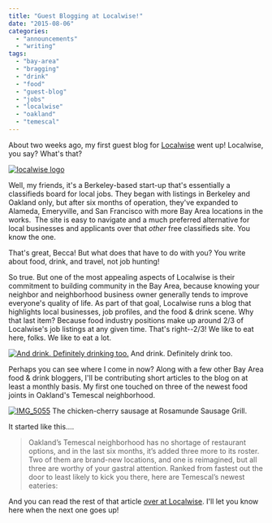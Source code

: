 ```yaml
---
title: "Guest Blogging at Localwise!"
date: "2015-08-06"
categories:
  - "announcements"
  - "writing"
tags:
  - "bay-area"
  - "bragging"
  - "drink"
  - "food"
  - "guest-blog"
  - "jobs"
  - "localwise"
  - "oakland"
  - "temescal"
---
```


About two weeks ago, my first guest blog for [Localwise](http://www.localwisejobs.com/blog/) went up! Localwise, you say? What's that?

[![localwise logo](http://s3.amazonaws.com/thegourmez-wpmedia/2015/08/localwise-logo-150x150.png)](http://s3.amazonaws.com/thegourmez-wpmedia/2015/08/localwise-logo.png)

Well, my friends, it's a Berkeley-based start-up that's essentially a classifieds board for local jobs. They began with listings in Berkeley and Oakland only, but after six months of operation, they've expanded to Alameda, Emeryville, and San Francisco with more Bay Area locations in the works.  The site is easy to navigate and a much preferred alternative for local businesses and applicants over that _other_ free classifieds site. You know the one.

That's great, Becca! But what does that have to do with you? You write about food, drink, and travel, not job hunting!

So true. But one of the most appealing aspects of Localwise is their commitment to building community in the Bay Area, because knowing your neighbor and neighborhood business owner generally tends to improve everyone's quality of life. As part of that goal, Localwise runs a blog that highlights local businesses, job profiles, and the food & drink scene. Why that last item? Because food industry positions make up around 2/3 of Localwise's job listings at any given time. That's right--2/3! We like to eat here, folks. We like to eat a lot.




<div class="caption">

[![And drink. Definitely drinking too.](http://s3.amazonaws.com/thegourmez-wpmedia/2015/08/becca-barcelona-500x309.jpg)](http://s3.amazonaws.com/thegourmez-wpmedia/2015/08/becca-barcelona.jpg) And drink. Definitely drink too.</div>


Perhaps you can see where I come in now? Along with a few other Bay Area food & drink bloggers, I'll be contributing short articles to the blog on at least a monthly basis. My first one touched on three of the newest food joints in Oakland's Temescal neighborhood.




<div class="caption">

[![IMG_5055](http://s3.amazonaws.com/thegourmez-wpmedia/2015/08/IMG_5055-500x334.jpg)](http://s3.amazonaws.com/thegourmez-wpmedia/2015/08/IMG_5055.jpg) The chicken-cherry sausage at Rosamunde Sausage Grill.</div>


It started like this....

> Oakland’s Temescal neighborhood has no shortage of restaurant options, and in the last six months, it’s added three more to its roster. Two of them are brand-new locations, and one is reimagined, but all three are worthy of your gastral attention. Ranked from fastest out the door to least likely to kick you there, here are Temescal’s newest eateries:

And you can read the rest of that article [over at Localwise](https://www.localwisejobs.com/blog/temescal-restaurants/). I'll let you know here when the next one goes up!
